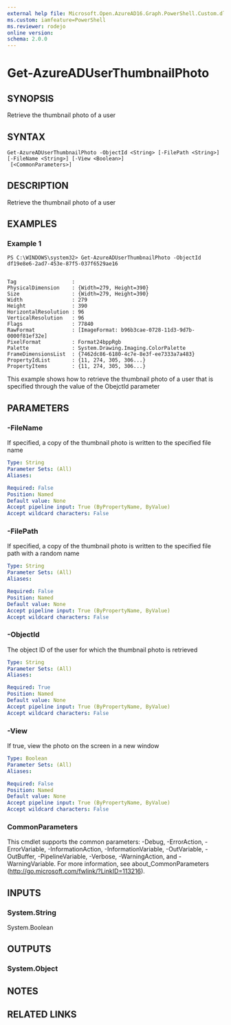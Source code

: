 ```yaml
---
external help file: Microsoft.Open.AzureAD16.Graph.PowerShell.Custom.dll-Help.xml
ms.custom: iamfeature=PowerShell
ms.reviewer: rodejo
online version: 
schema: 2.0.0
---
```


# Get-AzureADUserThumbnailPhoto

## SYNOPSIS
Retrieve the thumbnail photo of a user

## SYNTAX

```
Get-AzureADUserThumbnailPhoto -ObjectId <String> [-FilePath <String>] [-FileName <String>] [-View <Boolean>]
 [<CommonParameters>]
```

## DESCRIPTION
Retrieve the thumbnail photo of a user

## EXAMPLES

### Example 1
```
PS C:\WINDOWS\system32> Get-AzureADUserThumbnailPhoto -ObjectId df19e8e6-2ad7-453e-87f5-037f6529ae16


Tag                  :
PhysicalDimension    : {Width=279, Height=390}
Size                 : {Width=279, Height=390}
Width                : 279
Height               : 390
HorizontalResolution : 96
VerticalResolution   : 96
Flags                : 77840
RawFormat            : [ImageFormat: b96b3cae-0728-11d3-9d7b-0000f81ef32e]
PixelFormat          : Format24bppRgb
Palette              : System.Drawing.Imaging.ColorPalette
FrameDimensionsList  : {7462dc86-6180-4c7e-8e3f-ee7333a7a483}
PropertyIdList       : {11, 274, 305, 306...}
PropertyItems        : {11, 274, 305, 306...}
```

This example shows how to retrieve the thumbnail photo of a user that is specified through the value of the ObejctId parameter

## PARAMETERS

### -FileName
If specified, a copy of the thumbnail photo is written to the specified file name

```yaml
Type: String
Parameter Sets: (All)
Aliases: 

Required: False
Position: Named
Default value: None
Accept pipeline input: True (ByPropertyName, ByValue)
Accept wildcard characters: False
```

### -FilePath
If specified, a copy of the thumbnail photo is written to the specified file path with a random name

```yaml
Type: String
Parameter Sets: (All)
Aliases: 

Required: False
Position: Named
Default value: None
Accept pipeline input: True (ByPropertyName, ByValue)
Accept wildcard characters: False
```

### -ObjectId
The object ID of the user for which the thumbnail photo is retrieved

```yaml
Type: String
Parameter Sets: (All)
Aliases: 

Required: True
Position: Named
Default value: None
Accept pipeline input: True (ByPropertyName, ByValue)
Accept wildcard characters: False
```

### -View
If true, view the photo on the screen in a new window

```yaml
Type: Boolean
Parameter Sets: (All)
Aliases: 

Required: False
Position: Named
Default value: None
Accept pipeline input: True (ByPropertyName, ByValue)
Accept wildcard characters: False
```

### CommonParameters
This cmdlet supports the common parameters: -Debug, -ErrorAction, -ErrorVariable, -InformationAction, -InformationVariable, -OutVariable, -OutBuffer, -PipelineVariable, -Verbose, -WarningAction, and -WarningVariable. For more information, see about_CommonParameters (<http://go.microsoft.com/fwlink/?LinkID=113216>).

## INPUTS

### System.String
System.Boolean

## OUTPUTS

### System.Object

## NOTES

## RELATED LINKS

